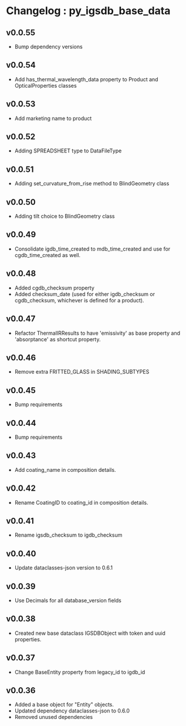# Changelog : py_igsdb_base_data

## v0.0.55

- Bump dependency versions

## v0.0.54

- Add has_thermal_wavelength_data property to Product and OpticalProperties classes

## v0.0.53

- Add marketing name to product 

## v0.0.52

- Adding SPREADSHEET type to DataFileType

## v0.0.51

- Adding set_curvature_from_rise method to BlindGeometry class

## v0.0.50

- Adding tilt choice to BlindGeometry class

## v0.0.49

- Consolidate igdb_time_created to mdb_time_created and use for cgdb_time_created as well.

## v0.0.48

- Added cgdb_checksum property
- Added checksum_date (used for either igdb_checksum or cgdb_checksum, whichever is defined for a product).

## v0.0.47

- Refactor ThermalIRResults to have 'emissivity' as base property and 'absorptance' as shortcut property.

## v0.0.46

- Remove extra FRITTED_GLASS in SHADING_SUBTYPES

## v0.0.45

- Bump requirements

## v0.0.44

- Bump requirements

## v0.0.43

- Add coating_name in composition details.

## v0.0.42

- Rename CoatingID to coating_id in composition details.

## v0.0.41

- Rename igsdb_checksum to igdb_checksum

## v0.0.40

- Update dataclasses-json version to 0.6.1

## v0.0.39

- Use Decimals for all database_version fields

## v0.0.38

- Created new base dataclass IGSDBObject with token and uuid properties.

## v0.0.37

- Change BaseEntity property from legacy_id to igdb_id

## v0.0.36

- Added a base object for "Entity" objects.
- Updated dependency dataclasses-json to 0.6.0
- Removed unused dependencies
